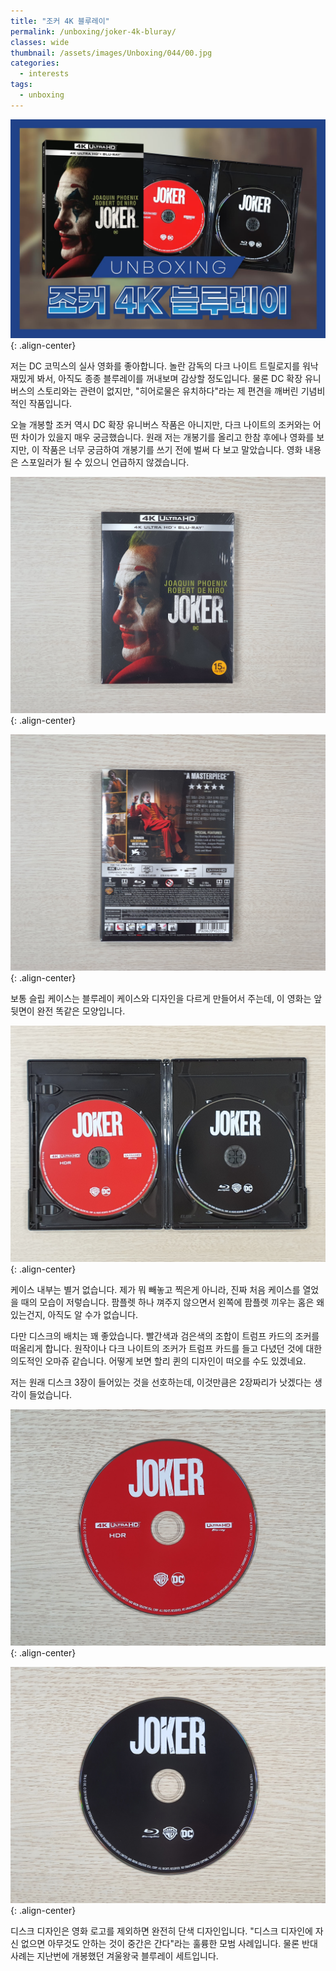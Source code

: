 ```yaml
---
title: "조커 4K 블루레이"
permalink: /unboxing/joker-4k-bluray/
classes: wide
thumbnail: /assets/images/Unboxing/044/00.jpg
categories:
  - interests
tags:
  - unboxing
---
```


![](/assets/images/Unboxing/044/00.jpg){: .align-center}

저는 DC 코믹스의 실사 영화를 좋아합니다. 놀란 감독의 다크 나이트 트릴로지를 워낙 재밌게 봐서, 아직도 종종 블루레이를 꺼내보며 감상할 정도입니다. 물론 DC 확장 유니버스의 스토리와는 관련이 없지만, "히어로물은 유치하다"라는 제 편견을 깨버린 기념비적인 작품입니다.

오늘 개봉할 조커 역시 DC 확장 유니버스 작품은 아니지만, 다크 나이트의 조커와는 어떤 차이가 있을지 매우 궁금했습니다. 원래 저는 개봉기를 올리고 한참 후에나 영화를 보지만, 이 작품은 너무 궁금하여 개봉기를 쓰기 전에 벌써 다 보고 말았습니다. 영화 내용은 스포일러가 될 수 있으니 언급하지 않겠습니다.

![](/assets/images/Unboxing/044/01.jpg){: .align-center}

![](/assets/images/Unboxing/044/02.jpg){: .align-center}

보통 슬립 케이스는 블루레이 케이스와 디자인을 다르게 만들어서 주는데, 이 영화는 앞 뒷면이 완전 똑같은 모양입니다.

![](/assets/images/Unboxing/044/03.jpg){: .align-center}

케이스 내부는 별거 없습니다. 제가 뭐 빼놓고 찍은게 아니라, 진짜 처음 케이스를 열었을 때의 모습이 저렇습니다. 팜플렛 하나 껴주지 않으면서 왼쪽에 팜플렛 끼우는 홈은 왜 있는건지, 아직도 알 수가 없습니다.

다만 디스크의 배치는 꽤 좋았습니다. 빨간색과 검은색의 조합이 트럼프 카드의 조커를 떠올리게 합니다. 원작이나 다크 나이트의 조커가 트럼프 카드를 들고 다녔던 것에 대한 의도적인 오마쥬 같습니다. 어떻게 보면 할리 퀸의 디자인이 떠오를 수도 있겠네요.

저는 원래 디스크 3장이 들어있는 것을 선호하는데, 이것만큼은 2장짜리가 낫겠다는 생각이 들었습니다.

![](/assets/images/Unboxing/044/04.jpg){: .align-center}

![](/assets/images/Unboxing/044/05.jpg){: .align-center}

디스크 디자인은 영화 로고를 제외하면 완전히 단색 디자인입니다. "디스크 디자인에 자신 없으면 아무것도 안하는 것이 중간은 간다"라는 훌륭한 모범 사례입니다. 물론 반대 사례는 지난번에 개봉했던 겨울왕국 블루레이 세트입니다.